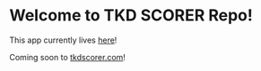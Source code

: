 # Welcome to TKD SCORER Repo!

This app currently lives [here](https://silver-fairy-b1729f.netlify.app/)!

Coming soon to [tkdscorer.com](tkdscorer.com)!

